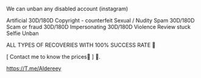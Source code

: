 We can unban any disabled account (instagram)

Artificial 30D/180D
Copyright - counterfeit
Sexual / Nudity
Spam 30D/180D
Scam or fraud 30D/180D
Impersonating 30D/180D
Violence
Review stuck
Selfie Unban

ALL TYPES OF RECOVERIES WITH 100% SUCCESS RATE 💎

[ Contact me to know the prices🤝 ] 🌟.

https://T.me/Aldereey
